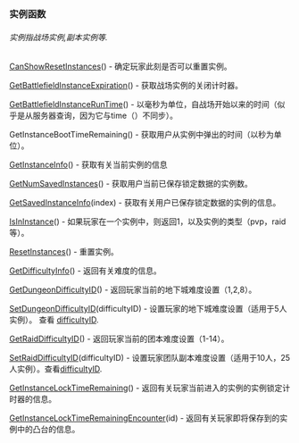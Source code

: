 ### 实例函数

###### 实例指战场实例,副本实例等.

[CanShowResetInstances](https://wow.gamepedia.com/API_CanShowResetInstances)\(\) - 确定玩家此刻是否可以重置实例。

[GetBattlefieldInstanceExpiration](https://wow.gamepedia.com/API_GetBattlefieldInstanceExpiration)\(\) - 获取战场实例的关闭计时器。

[GetBattlefieldInstanceRunTime](https://wow.gamepedia.com/API_GetBattlefieldInstanceRunTime)\(\) - 以毫秒为单位，自战场开始以来的时间（似乎是从服务器查询，因为它与time（）不同步）。

GetInstanceBootTimeRemaining\(\) - 获取用户从实例中弹出的时间（以秒为单位）。

[GetInstanceInfo](https://wow.gamepedia.com/API_GetInstanceInfo)\(\) - 获取有关当前实例的信息

[GetNumSavedInstances](https://wow.gamepedia.com/API_GetNumSavedInstances)\(\) - 获取用户当前已保存锁定数据的实例数。

[GetSavedInstanceInfo](https://wow.gamepedia.com/API_GetSavedInstanceInfo)\(index\) - 获取有关用户已保存锁定数据的实例的信息。

[IsInInstance](https://wow.gamepedia.com/API_IsInInstance)\(\) - 如果玩家在一个实例中，则返回1，以及实例的类型（pvp，raid等）。

[ResetInstances](https://wow.gamepedia.com/API_ResetInstances)\(\) - 重置实例。

[GetDifficultyInfo](https://wow.gamepedia.com/API_GetDifficultyInfo)\(\) - 返回有关难度的信息。

[GetDungeonDifficultyID](https://wow.gamepedia.com/API_GetDungeonDifficultyID)\(\) - 返回玩家当前的地下城难度设置（1,2,8）。

[SetDungeonDifficultyID](https://wow.gamepedia.com/API_SetDungeonDifficultyID)\(difficultyID\) - 设置玩家的地下城难度设置（适用于5人实例）。 查看 [difficultyID](https://wow.gamepedia.com/DifficultyID).

[GetRaidDifficultyID](https://wow.gamepedia.com/API_GetRaidDifficultyID)\(\) - 返回玩家当前的团本难度设置（1-14）。

[SetRaidDifficultyID](https://wow.gamepedia.com/API_SetRaidDifficultyID)\(difficultyID\) - 设置玩家团队副本难度设置（适用于10人，25人实例）。查看[difficultyID](https://wow.gamepedia.com/DifficultyID).

[GetInstanceLockTimeRemaining](https://wow.gamepedia.com/API_GetInstanceLockTimeRemaining)\(\) - 返回有关玩家当前进入的实例的实例锁定计时器的信息。

[GetInstanceLockTimeRemainingEncounter](https://wow.gamepedia.com/API_GetInstanceLockTimeRemainingEncounter)\(id\) - 返回有关玩家即将保存到的实例中的凸台的信息。


